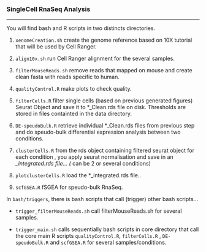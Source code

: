 ### SingleCell RnaSeq Analysis
_________________

You will find bash and R scripts in two distincts directories.  

1. `xenomeCreation.sh` create the genome reference based on 10X tutorial that will be used by Cell Ranger. 

2. `align10x.sh` run Cell Ranger alignment for the several samples. 

3. `filterMouseReads.sh` remove reads that mapped on mouse and create clean fasta with reads specific to human.

4. `qualityControl.R` make plots to check quality.

5. `filterCells.R` filter single cells (based on previous generated figures) Seurat Object and save it to *_Clean.rds file on disk. Thresholds are stored in files containted in the data directory.

6. `DE-speudoBulk.R` retrieve individual *_Clean.rds files from previous step and do speudo-bulk differential expression analysis between two conditions.

7. `clusterCells.R` from the rds object containing filtered seurat object for each condition , you apply seurat normalisation and save in an *_integrated.rds file... (* can be 2 or several conditions)

8. `plotclusterCells.R` load the *_integrated.rds file..

9. `scfGSEA.R` fSGEA for speudo-bulk RnaSeq.


In `bash/triggers`, there is bash scripts that call (trigger) other bash scripts...


* `trigger_filterMouseReads.sh` call filterMouseReads.sh for several samples.

* `trigger_main.sh` calls sequentially  bash scripts in core directory that call the core main R scripts `qualityControl.R`, `filterCells.R` , `DE-speudoBulk.R` and `scfGSEA.R` for several samples/conditions.
